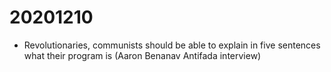 # 20201210

-   Revolutionaries, communists should be able to explain in five sentences what their program is (Aaron Benanav Antifada interview)

